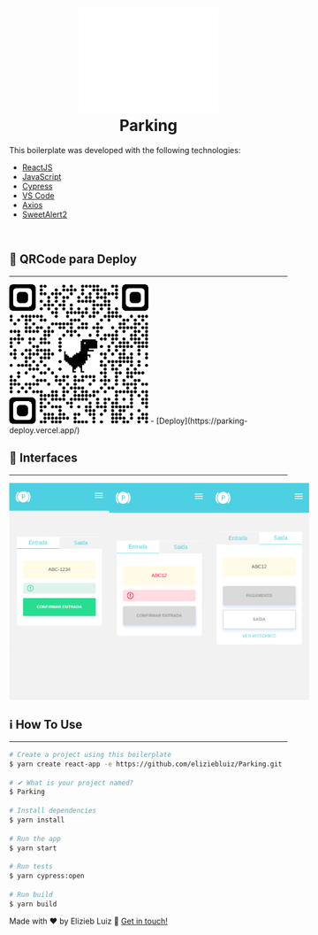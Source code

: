 <h1 align="center">
    <img alt="Parking" src="https://raw.githubusercontent.com/eliziebluiz/Parking/main/parking/src/assets/logo.svg" width="50%"
/>
    <br>
    Parking
</h1>

This boilerplate was developed with the following technologies:

- [ReactJS](https://pt-br.reactjs.org/)
- [JavaScript](https://developer.mozilla.org/pt-BR/docs/Web/JavaScript)
- [Cypress](https://www.cypress.io/)
- [VS Code](vscode)
- [Axios](https://github.com/axios/axios)
- [SweetAlert2](https://sweetalert2.github.io/)

<br>

## :pushpin: QRCode para Deploy

---

<div>
    <img alt="qrcode" src="https://github.com/eliziebluiz/Parking/blob/main/interfaces/QRcode.png"" width="50%"/>
- [Deploy](https://parking-deploy.vercel.app/)
</div>

## :closed_book: Interfaces

---

<div style="display:flex">
    <img alt="1" src="https://github.com/eliziebluiz/Parking/blob/main/interfaces/1.png"" width="181px"/>
    <img alt="2" src="https://github.com/eliziebluiz/Parking/blob/main/interfaces/2.png"" width="181px"/>
    <img alt="3" src="https://github.com/eliziebluiz/Parking/blob/main/interfaces/3.png"" width="181px"/>
</div>


## :information_source: How To Use

---

```bash
# Create a project using this boilerplate
$ yarn create react-app -e https://github.com/eliziebluiz/Parking.git

# ✔ What is your project named?
$ Parking

# Install dependencies
$ yarn install

# Run the app
$ yarn start

# Run tests
$ yarn cypress:open

# Run build
$ yarn build
```

Made with ♥ by Elizieb Luiz :wave: [Get in touch!](https://www.linkedin.com/in/elizieb-luiz-798994183/)
